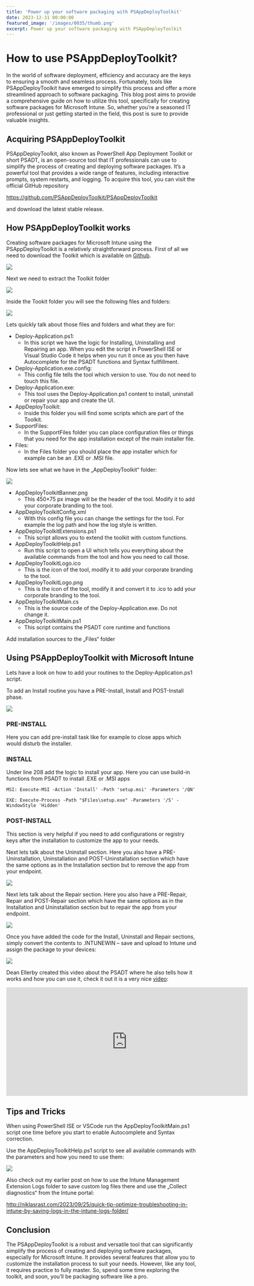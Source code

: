 ```yaml
---
title: 'Power up your software packaging with PSAppDeployToolkit'
date: 2023-12-31 00:00:00
featured_image: '/images/0035/thumb.png'
excerpt: Power up your software packaging with PSAppDeployToolkit
---
```


# How to use PSAppDeployToolkit?

In the world of software deployment, efficiency and accuracy are the keys to ensuring a smooth and seamless process. Fortunately, tools like PSAppDeployToolkit have emerged to simplify this process and offer a more streamlined approach to software packaging. This blog post aims to provide a comprehensive guide on how to utilize this tool, specifically for creating software packages for Microsoft Intune. So, whether you’re a seasoned IT professional or just getting started in the field, this post is sure to provide valuable insights.

## Acquiring PSAppDeployToolkit
PSAppDeployToolkit, also known as PowerShell App Deployment Toolkit or short PSADT, is an open-source tool that IT professionals can use to simplify the process of creating and deploying software packages. It’s a powerful tool that provides a wide range of features, including interactive prompts, system restarts, and logging. To acquire this tool, you can visit the official GitHub repository

https://github.com/PSAppDeployToolkit/PSAppDeployToolkit

and download the latest stable release.

## How PSAppDeployToolkit works
Creating software packages for Microsoft Intune using the PSAppDeployToolkit is a relatively straightforward process. First of all we need to download the Toolkit which is available on [Github](https://github.com/PSAppDeployToolkit/PSAppDeployToolkit).

![](/images/0035/1.png)

Next we need to extract the Toolkit folder

![](/images/0035/2.png)

Inside the Tookit folder you will see the following files and folders:

![](/images/0035/3.png)

Lets quickly talk about those files and folders and what they are for:

- Deploy-Application.ps1:
    - In this script we have the logic for Installing, Uninstalling and Repairing an app. When you edit the script in PowerShell ISE or Visual Studio Code it helps when you run it once as you then have Autocomplete for the PSADT functions and Syntax fullfillment.
- Deploy-Application.exe.config:
    - This config file tells the tool which version to use. You do not need to touch this file.
- Deploy-Application.exe:
    - This tool uses the Deploy-Application.ps1 content to install, uninstall or repair your app and create the UI.
- AppDeployToolkit:
    - Inside this folder you will find some scripts which are part of the Toolkit.
- SupportFiles:
    - In the SupportFiles folder you can place configuration files or things that you need for the app installation except of the main installer file.
- Files:
    - In the Files folder you should place the app installer which for example can be an .EXE or .MSI file.

Now lets see what we have in the „AppDeployToolkit“ folder:

![](/images/0035/4.png)

- AppDeployToolkitBanner.png
    - This 450×75 px image will be the header of the tool. Modify it to add your corporate branding to the tool.
- AppDeployToolkitConfig.xml
    - With this config file you can change the settings for the tool. For example the log path and how the log style is written.
- AppDeployToolkitExtensions.ps1
    - This script allows you to extend the toolkit with custom functions.
- AppDeployToolkitHelp.ps1
    - Run this script to open a UI which tells you everything about the available commands from the tool and how you need to call those.
- AppDeployToolkitLogo.ico
    - This is the icon of the tool, modify it to add your corporate branding to the tool.
- AppDeployToolkitLogo.png
    - This is the icon of the tool, modify it and convert it to .ico to add your corporate branding to the tool.
- AppDeployToolkitMain.cs
    - This is the source code of the Deploy-Application.exe. Do not change it.
- AppDeployToolkitMain.ps1
    - This script contains the PSADT core runtime and functions

Add installation sources to the „Files“ folder

## Using PSAppDeployToolkit with Microsoft Intune
Lets have a look on how to add your routines to the Deploy-Application.ps1 script.

To add an Install routine you have a PRE-Install, Install and POST-Install phase.

![](/images/0035/5.png)

### PRE-INSTALL

Here you can add pre-install task like for example to close apps which would disturb the installer.

### INSTALL

Under line 208 add the logic to install your app. Here you can use build-in functions from PSADT to install .EXE or .MSI apps

```
MSI: Execute-MSI -Action 'Install' -Path 'setup.msi' -Parameters '/QN'

EXE: Execute-Process -Path "$Files\setup.exe" -Parameters '/S' -WindowStyle 'Hidden'
```

### POST-INSTALL

This section is very helpful if you need to add configurations or registry keys after the installation to customize the app to your needs.

Next lets talk about the Uninstall section. Here you also have a PRE-Uninstallation, Uninstallation and POST-Uninstallation section which have the same options as in the Installation section but to remove the app from your endpoint.

![](/images/0035/6.png)

Next lets talk about the Repair section. Here you also have a PRE-Repair, Repair and POST-Repair section which have the same options as in the Installation and Uninstallation section but to repair the app from your endpoint.

![](/images/0035/7.png)

Once you have added the code for the Install, Uninstall and Repair sections, simply convert the contents to .INTUNEWIN – save and upload to Intune und assign the package to your devices:

![](/images/0035/8.png)

Dean Ellerby created this video about the PSADT where he also tells how it works and how you can use it, check it out it is a very nice [video](https://youtu.be/USJj3lrhPBM):

<iframe src="https://youtu.be/USJj3lrhPBM" width="640" height="288" frameborder="0" webkitallowfullscreen mozallowfullscreen allowfullscreen></iframe>


## Tips and Tricks
When using PowerShell ISE or VSCode run the AppDeployToolkitMain.ps1 script one time before you start to enable Autocomplete and Syntax correction.

Use the AppDeployToolkitHelp.ps1 script to see all available commands with the parameters and how you need to use them:

![](/images/0035/9.png)

Also check out my earlier post on how to use the Intune Management Extension Logs folder to save custom log files there and use the „Collect diagnostics“ from the Intune portal:

http://niklasrast.com/2023/09/25/quick-tip-optimize-troubleshooting-in-intune-by-saving-logs-in-the-intune-logs-folder/

## Conclusion
The PSAppDeployToolkit is a robust and versatile tool that can significantly simplify the process of creating and deploying software packages, especially for Microsoft Intune. It provides several features that allow you to customize the installation process to suit your needs. However, like any tool, it requires practice to fully master. So, spend some time exploring the toolkit, and soon, you’ll be packaging software like a pro.